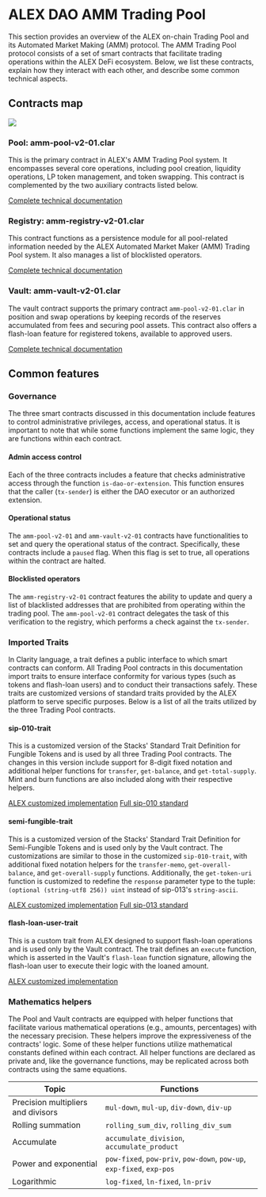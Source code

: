 # ALEX DAO AMM Trading Pool

This section provides an overview of the ALEX on-chain Trading Pool and its Automated Market Making (AMM) protocol. The AMM Trading Pool protocol consists of a set of smart contracts that facilitate trading operations within the ALEX DeFi ecosystem. Below, we list these contracts, explain how they interact with each other, and describe some common technical aspects.

## Contracts map

![](https://kroki.io/plantuml/svg/eNptjs0KgzAQhO8-xeK1pH9nEfoAQg8ee1njNgRiIrtRkNJ3b1SKB73OzDczTDqiN44gf1QV1Iyt9QaeIbgcPhlvdtGU2HWqT44a7-p6O2uHXFya8uVDT4zRBi85oMCcOUCZjJXI0w5PtCSHvJ4W_h886BhxcHFX8CZKkBCPJHACIT0wtalKSOL6aQGzbzZ_A1VuG6uQlDXxA1KNXfM=)

### Pool: amm-pool-v2-01.clar

This is the primary contract in ALEX's AMM Trading Pool system. It encompasses several core operations, including pool creation, liquidity operations, LP token management, and token swapping. This contract is complemented by the two auxiliary contracts listed below.

[Complete technical documentation](./amm-pool-v2-01.clar.md)

### Registry: amm-registry-v2-01.clar

This contract functions as a persistence module for all pool-related information needed by the ALEX Automated Market Maker (AMM) Trading Pool system. It also manages a list of blocklisted operators.

[Complete technical documentation](./amm-registry-v2-01.clar.md)


### Vault: amm-vault-v2-01.clar

The vault contract supports the primary contract `amm-pool-v2-01.clar` in position and swap operations by keeping records of the reserves accumulated from fees and securing pool assets. This contract also offers a flash-loan feature for registered tokens, available to approved users.

[Complete technical documentation](./amm-vault-v2-01.clar.md)

## Common features

### Governance

The three smart contracts discussed in this documentation include features to control administrative privileges, access, and operational status. It is important to note that while some functions implement the same logic, they are functions within each contract.

#### Admin access control

Each of the three contracts includes a feature that checks administrative access through the function `is-dao-or-extension`. This function ensures that the caller (`tx-sender`) is either the DAO executor or an authorized extension.

#### Operational status

The `amm-pool-v2-01` and `amm-vault-v2-01` contracts have functionalities to set and query the operational status of the contract. Specifically, these contracts include a `paused` flag. When this flag is set to true, all operations within the contract are halted.

#### Blocklisted operators

The `amm-registry-v2-01` contract features the ability to update and query a list of blacklisted addresses that are prohibited from operating within the trading pool. The `amm-pool-v2-01` contract delegates the task of this verification to the registry, which performs a check against the `tx-sender`.

### Imported Traits

In Clarity language, a trait defines a public interface to which smart contracts can conform. All Trading Pool contracts in this documentation import traits to ensure interface conformity for various types (such as tokens and flash-loan users) and to conduct their transactions safely. These traits are customized versions of standard traits provided by the ALEX platform to serve specific purposes. Below is a list of all the traits utilized by the three Trading Pool contracts.

#### sip-010-trait

This is a customized version of the Stacks' Standard Trait Definition for Fungible Tokens and is used by all three Trading Pool contracts. The changes in this version include support for 8-digit fixed notation and additional helper functions for `transfer`, `get-balance`, and `get-total-supply`. Mint and burn functions are also included along with their respective helpers.

[ALEX customized implementation](https://github.com/alexgo-io/alex-dao-2/blob/main/contracts/traits/trait-sip-010.clar)
[Full sip-010 standard](https://github.com/stacksgov/sips/blob/main/sips/sip-010/sip-010-fungible-token-standard.md)

#### semi-fungible-trait

This is a customized version of the Stacks' Standard Trait Definition for Semi-Fungible Tokens and is used only by the Vault contract.
The customizations are similar to those in the customized `sip-010-trait`, with additional fixed notation helpers for the `transfer-memo`, `get-overall-balance`, and `get-overall-supply` functions. Additionally, the `get-token-uri` function is customized to redefine the `response` parameter type to the tuple: `(optional (string-utf8 256)) uint` instead of sip-013's `string-ascii`.

[ALEX customized implementation](https://github.com/alexgo-io/alex-dao-2/blob/main/contracts/traits/trait-semi-fungible.clar)
[Full sip-013 standard](https://github.com/stacksgov/sips/blob/main/sips/sip-013/sip-013-semi-fungible-token-standard.md)

#### flash-loan-user-trait

This is a custom trait from ALEX designed to support flash-loan operations and is used only by the Vault contract. The trait defines an `execute` function, which is asserted in the Vault's `flash-loan` function signature, allowing the flash-loan user to execute their logic with the loaned amount.

[ALEX customized implementation](https://github.com/alexgo-io/alex-dao-2/blob/main/contracts/traits/trait-flash-loan-user.clar)

### Mathematics helpers

The Pool and Vault contracts are equipped with helper functions that facilitate various mathematical operations (e.g., amounts, percentages) with the necessary precision. These helpers improve the expressiveness of the contracts' logic. Some of these helper functions utilize mathematical constants defined within each contract. All helper functions are declared as private and, like the governance functions, may be replicated across both contracts using the same equations.

|Topic|Functions|
|--|--|
|Precision multipliers and divisors|`mul-down`, `mul-up`, `div-down`, `div-up`|
|Rolling summation|`rolling_sum_div`, `rolling_div_sum`|
|Accumulate|`accumulate_division`, `accumulate_product`|
|Power and exponential|`pow-fixed`, `pow-priv`, `pow-down`, `pow-up`, `exp-fixed`, `exp-pos`|
|Logarithmic|`log-fixed`, `ln-fixed`, `ln-priv`|
